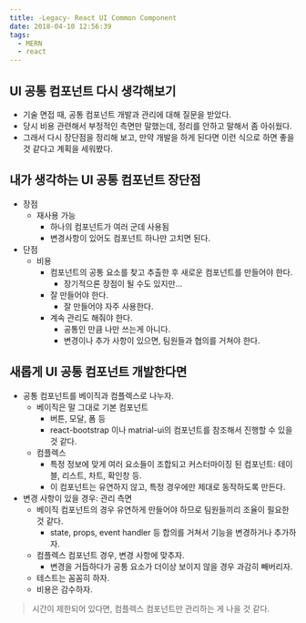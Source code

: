 ```yaml
---
title: -Legacy- React UI Common Component
date: 2018-04-10 12:56:39
tags:
  - MERN
  - react
---
```


## UI 공통 컴포넌트 다시 생각해보기

- 기술 면접 때, 공통 컴포넌트 개발과 관리에 대해 질문을 받았다.
- 당시 비용 관련해서 부정적인 측면만 말했는데, 정리를 안하고 말해서 좀 아쉬웠다.
- 그래서 다시 장단점을 정리해 보고, 만약 개발을 하게 된다면 이런 식으로 하면 좋을 것 같다고 계획을 세워봤다.

## 내가 생각하는 UI 공통 컴포넌트 장단점

- 장점
  - 재사용 가능
    - 하나의 컴포넌트가 여러 군데 사용됨
    - 변경사항이 있어도 컴포넌트 하나만 고치면 된다.
- 단점
  - 비용
    - 컴포넌트의 공통 요소를 찾고 추출한 후 새로운 컴포넌트를 만들어야 한다.
      - 장기적으론 장점이 될 수도 있지만...
    - 잘 만들어야 한다.
      - 잘 만들어야 자주 사용한다.
    - 계속 관리도 해줘야 한다.
      - 공통인 만큼 나만 쓰는게 아니다.
      - 변경이나 추가 사항이 있으면, 팀원들과 협의를 거쳐야 한다.

## 새롭게 UI 공통 컴포넌트 개발한다면

- 공통 컴포넌트를 베이직과 컴플렉스로 나누자.
  - 베이직은 말 그대로 기본 컴포넌트
    - 버튼, 모달, 폼 등
    - react-bootstrap 이나 matrial-ui의 컴포넌트를 참조해서 진행할 수 있을 것 같다.
  - 컴플렉스
    - 특정 정보에 맞게 여러 요소들이 조합되고 커스터마이징 된 컴포넌트: 테이블, 리스트, 차트, 확인창 등.
    - 이 컴포넌트는 유연하지 않고, 특정 경우에만 제대로 동작하도록 만든다.
- 변경 사항이 있을 경우: 관리 측면
  - 베이직 컴포넌트의 경우 유연하게 만들어야 하므로 팀원들끼리 조율이 필요한 것 같다.
    - state, props, event handler 등 합의를 거쳐서 기능을 변경하거나 추가하자.
  - 컴플렉스 컴포넌트 경우, 변경 사항에 맞추자.
    - 변경을 거듭하다가 공통 요소가 더이상 보이지 않을 경우 과감히 빼버리자.
  - 테스트는 꼼꼼히 하자.
  - 비용은 감수하자.

> 시간이 제한되어 있다면, 컴플렉스 컴포넌트만 관리하는 게 나을 것 같다.
